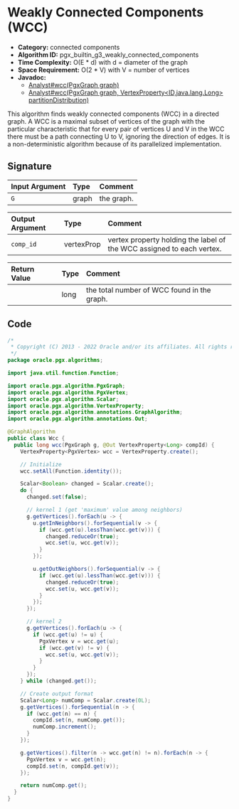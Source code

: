 # Weakly Connected Components (WCC)

- **Category:** connected components
- **Algorithm ID:** pgx_builtin_g3_weakly_connected_components
- **Time Complexity:** O(E * d) with d = diameter of the graph
- **Space Requirement:** O(2 * V) with V = number of vertices
- **Javadoc:** 
  - [Analyst#wcc(PgxGraph graph)](https://docs.oracle.com/en/database/oracle/property-graph/22.4/spgjv/oracle/pgx/api/Analyst.html#wcc-oracle.pgx.api.PgxGraph-)
  - [Analyst#wcc(PgxGraph graph, VertexProperty<ID,java.lang.Long> partitionDistribution)](https://docs.oracle.com/en/database/oracle/property-graph/22.4/spgjv/oracle/pgx/api/Analyst.html#wcc-oracle.pgx.api.PgxGraph-oracle.pgx.api.VertexProperty-)

This algorithm finds weakly connected components (WCC) in a directed graph. A WCC is a maximal subset of vertices of the graph with the particular characteristic that for every pair of vertices U and V in the WCC there must be a path connecting U to V, ignoring the direction of edges. It is a non-deterministic algorithm because of its parallelized implementation.


## Signature

| Input Argument | Type | Comment |
| :--- | :--- | :--- |
| `G` | graph | the graph. |

| Output Argument | Type | Comment |
| :--- | :--- | :--- |
| `comp_id` | vertexProp<long> | vertex property holding the label of the WCC assigned to each vertex. |

| Return Value | Type | Comment |
| :--- | :--- | :--- |
| | long | the total number of WCC found in the graph. |

## Code

```java
/*
 * Copyright (C) 2013 - 2022 Oracle and/or its affiliates. All rights reserved.
 */
package oracle.pgx.algorithms;

import java.util.function.Function;

import oracle.pgx.algorithm.PgxGraph;
import oracle.pgx.algorithm.PgxVertex;
import oracle.pgx.algorithm.Scalar;
import oracle.pgx.algorithm.VertexProperty;
import oracle.pgx.algorithm.annotations.GraphAlgorithm;
import oracle.pgx.algorithm.annotations.Out;

@GraphAlgorithm
public class Wcc {
  public long wcc(PgxGraph g, @Out VertexProperty<Long> compId) {
    VertexProperty<PgxVertex> wcc = VertexProperty.create();

    // Initialize
    wcc.setAll(Function.identity());

    Scalar<Boolean> changed = Scalar.create();
    do {
      changed.set(false);

      // kernel 1 (get 'maximum' value among neighbors)
      g.getVertices().forEach(u -> {
        u.getInNeighbors().forSequential(v -> {
          if (wcc.get(u).lessThan(wcc.get(v))) {
            changed.reduceOr(true);
            wcc.set(u, wcc.get(v));
          }
        });

        u.getOutNeighbors().forSequential(v -> {
          if (wcc.get(u).lessThan(wcc.get(v))) {
            changed.reduceOr(true);
            wcc.set(u, wcc.get(v));
          }
        });
      });

      // kernel 2
      g.getVertices().forEach(u -> {
        if (wcc.get(u) != u) {
          PgxVertex v = wcc.get(u);
          if (wcc.get(v) != v) {
            wcc.set(u, wcc.get(v));
          }
        }
      });
    } while (changed.get());

    // Create output format
    Scalar<Long> numComp = Scalar.create(0L);
    g.getVertices().forSequential(n -> {
      if (wcc.get(n) == n) {
        compId.set(n, numComp.get());
        numComp.increment();
      }
    });

    g.getVertices().filter(n -> wcc.get(n) != n).forEach(n -> {
      PgxVertex v = wcc.get(n);
      compId.set(n, compId.get(v));
    });

    return numComp.get();
  }
}
```
